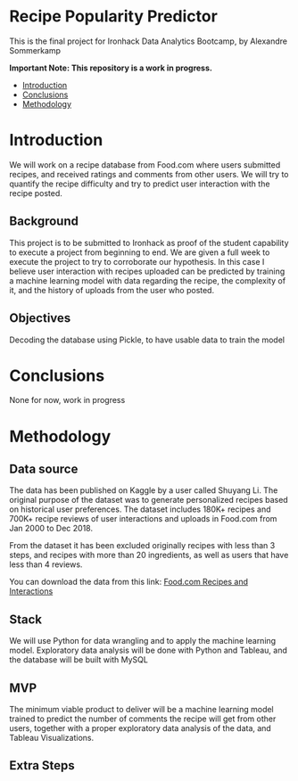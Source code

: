 # Recipe Popularity Predictor
This is the final project for Ironhack Data Analytics Bootcamp, by Alexandre Sommerkamp

**Important Note: This repository is a work in progress.**

* [Introduction](#Introduction)  
* [Conclusions](#Conclusions)  
* [Methodology](#Methodology)  


# Introduction
We will work on a recipe database from Food.com where users submitted recipes, and received ratings and comments from other users. We will try to quantify the recipe difficulty and try to predict user interaction with the recipe posted.  
## Background
This project is to be submitted to Ironhack as proof of the student capability to execute a project from beginning to end. We are given a full week to execute the project to try to corroborate our hypothesis. In this case I believe user interaction with recipes uploaded can be predicted by training a machine learning model with data regarding the recipe, the complexity of it, and the history of uploads from the user who posted. 

## Objectives
Decoding the database using Pickle, to have usable data to train the model

# Conclusions
None for now, work in progress

# Methodology


## Data source
The data has been published on Kaggle by a user called Shuyang Li. The original purpose of the dataset was to generate personalized recipes based on historical user preferences. The dataset includes 180K+ recipes and 700K+ recipe reviews of user interactions and uploads in Food.com from Jan 2000 to Dec 2018.

From the dataset it has been excluded originally recipes with less than 3 steps, and recipes with more than 20 ingredients, as well as users that have less than 4 reviews. 

You can download the data from this link: [Food.com Recipes and Interactions](https://www.kaggle.com/shuyangli94/food-com-recipes-and-user-interactions)

## Stack 
We will use Python for data wrangling and to apply the machine learning model.
Exploratory data analysis will be done with Python and Tableau, and the database will be built with MySQL 


## MVP
The minimum viable product to deliver will be a machine learning model trained to predict the number of comments the recipe will get from other users, together with a proper exploratory data analysis of the data, and Tableau Visualizations. 

## Extra Steps





